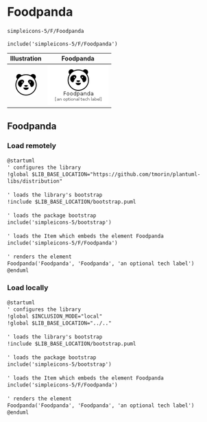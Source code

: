 # Foodpanda


```text
simpleicons-5/F/Foodpanda
```

```text
include('simpleicons-5/F/Foodpanda')
```



| Illustration | Foodpanda |
| :---: | :---: |
| ![illustration for Illustration](../../simpleicons-5/F/Foodpanda.png) | ![illustration for Foodpanda](../../simpleicons-5/F/Foodpanda.Local.png) |




## Foodpanda

### Load remotely
```plantuml
@startuml
' configures the library
!global $LIB_BASE_LOCATION="https://github.com/tmorin/plantuml-libs/distribution"

' loads the library's bootstrap
!include $LIB_BASE_LOCATION/bootstrap.puml

' loads the package bootstrap
include('simpleicons-5/bootstrap')

' loads the Item which embeds the element Foodpanda
include('simpleicons-5/F/Foodpanda')

' renders the element
Foodpanda('Foodpanda', 'Foodpanda', 'an optional tech label')
@enduml
```

### Load locally
```plantuml
@startuml
' configures the library
!global $INCLUSION_MODE="local"
!global $LIB_BASE_LOCATION="../.."

' loads the library's bootstrap
!include $LIB_BASE_LOCATION/bootstrap.puml

' loads the package bootstrap
include('simpleicons-5/bootstrap')

' loads the Item which embeds the element Foodpanda
include('simpleicons-5/F/Foodpanda')

' renders the element
Foodpanda('Foodpanda', 'Foodpanda', 'an optional tech label')
@enduml
```

